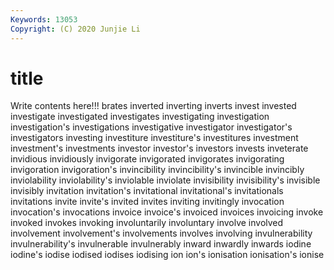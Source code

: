 ```yaml
---
Keywords: 13053
Copyright: (C) 2020 Junjie Li
---
```


# title

Write contents here!!!
brates 
inverted 
inverting 
inverts
invest 
invested 
investigate 
investigated 
investigates 
investigating 
investigation 
investigation's 
investigations 
investigative
investigator 
investigator's 
investigators 
investing 
investiture 
investiture's 
investitures 
investment 
investment's 
investments
investor 
investor's 
investors 
invests 
inveterate 
invidious 
invidiously 
invigorate 
invigorated 
invigorates
invigorating 
invigoration 
invigoration's 
invincibility 
invincibility's 
invincible 
invincibly 
inviolability 
inviolability's 
inviolable
inviolate 
invisibility 
invisibility's 
invisible 
invisibly 
invitation 
invitation's 
invitational 
invitational's 
invitationals
invitations 
invite 
invite's 
invited 
invites 
inviting 
invitingly 
invocation 
invocation's 
invocations
invoice 
invoice's 
invoiced 
invoices 
invoicing 
invoke 
invoked 
invokes 
invoking 
involuntarily
involuntary 
involve 
involved 
involvement 
involvement's 
involvements 
involves 
involving 
invulnerability 
invulnerability's
invulnerable 
invulnerably 
inward 
inwardly 
inwards 
iodine 
iodine's 
iodise 
iodised 
iodises
iodising 
ion 
ion's 
ionisation 
ionisation's 
ionise 
